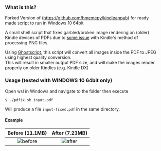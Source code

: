 ### What is this?
Forked Version of (https://github.com/hmemcpy/kindleanpub) for ready made script to run in Windows 10 64bit

A small shell script that fixes garbled/broken image rendering on (older) Kindle devices of PDFs due to [some issue](https://groups.google.com/d/msg/leanpub/YxVlTlwNfpM/hV6hnKjXAQAJ) with Kindle's method of processing PNG files.

Using [Ghostscript](https://www.ghostscript.com/), this script will convert all images inside the PDF to JPEG using highest quality conversion.  
This will result in smaller output PDF size, and will make the images render properly on older Kindles (e.g. Kindle DX)

### Usage (tested with WINDOWS 10 64bit only)

Open wsl in Windows and navigate to the folder then execute

    $ ./pdfix.sh input.pdf

Will produce a file `input-fixed.pdf` in the same directory.

#### Example

Before (11.1MB) |  After (7.23MB)
:--------------:|:---------------:
![before](https://user-images.githubusercontent.com/601206/38953873-bd45cbf6-4358-11e8-8fcb-1fee5d25784a.png) | ![after](https://user-images.githubusercontent.com/601206/38953868-bb9775a2-4358-11e8-9047-51f6b43b3f50.png)
